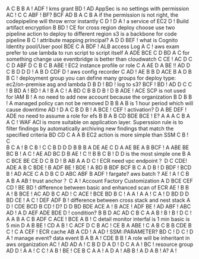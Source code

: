A
C
B
B
A !
ADF ! kms grant
BD ! AD   AppSec is no settings with  permission
AC !
C
C
ABF ! BF?    BCF
AD
B
A
C
B   A  if the permission is not right, the codepipeline will throw error instantly
C
D !
D
A ! a service of EC2
D ! Build artifact encryption
B
BD !  CE   for cross region deploy choose use two pipeline action to deploy to different region  s3 is a backbone for code pipeline
B 
C ! attribute mapping  principal?
A 
D 
D
BEF ! what is Cognito Identity pool/User pool    BDE
C
A
BDF ! ALB access Log
A
C ! aws exam prefer to  use lambda to run script to script itself
A
ADE
BCE
C
D
BD
A  C for something change use eventbridge is better than cloudwatch
C
CE !  AC
D
C
C D
ABF
D
C
B
C
B
ABE ! EC2 instance profile or role
C
A
AE
D  A
BE !!  AD
D  C
B
D
D
D ! A    B
D
CDF
D ! aws config recorder   C 
AD ! AE 
B
B
D
ACE
B
A 
D
B 
B
C ! deployment group you can define many groups for deploy type: ec2/on-premise  asg and lambda
D
B
D ! 
BD ! log to s3?
BCF !
BD ! AD
D  C
C !
B
BD
A !
BD !
A !
B A
C ! A
BD
C
B
B
D
B !
D 
B
ADE !  ACE   SCP is not used for IAM
B !  A   no need to add new account because the organization
B
D
B
B !  A  managed policy can not be removed
D
B
B  A   B is 1 hour period which will cause downtime
AD !
D
A
C
B
D
B !  A
BCE !
CEF ! activation?
D
A
BE
DEF !  ADE no need to assume a role for efs 
B
B
A
B
CD
BDE
BCE ! E?
A
A
A
C
B
A 
A
C ! WAF ACl is more suitable on application layer. Superssion rule is to filter findings by automatically archiving new findings that match the specified criteria
BD
CD
C A
A  B   EC2 action is more simple than SSM
C
B ! C  
B
C
A ! B
C
B !
C
C
B  D
D
D  B
B
B
A
DE  AE
C D
A
AE BE
A
B
BCF !
A
ABE
BE  BC
B ! A
C !
AE AD
BC
D B
AE !
C !! B
B C
B ! D D is the most simple one
B
A
C
BCE
BE CE
D C
B
D ! B
AB
A
A
D
C ! ECR need vpc endpoint？  D
C
CDE! ADE
A
B
C
BDE ! B
ADF
BE !
BDE !
A
BD
B
BDF  BCF
B
C
A
D
B !
D
BDF ! BCD
B !
AD
ACE
C
A D
B
C
D
ABC  ABF
B
ADF ! fargate? aws batch ?
AE !
A ! C
B
A
B A
AB ! trust anchor？
C
A ! Account Factory Customization
A
D
BCE CEF
CD ! BE
BD ! difference between basic and enhanced scan of ECR
AE !
B
B
A ! B
BCE !
AC AD
B
C
AD !
C
ACE !
BCE
BD
B
C ! A
A ! 
A
A ! C
A !
D BD
D
D
BD
CE !
A
C !
DEF ADF
B ! difference between cross stack and nest stack A
D !
CDE BCD
B
CD ! D?
D
D
BD
BDE ACE
A ! B
ACE ! ADF
BE ! AD
ABF ! ABC
AD !
A
D
AEF ADE
BDE
D ! condition?
B
B
D 
AC AD
C
B
C
A
A
B !
B !
B ! D
C !
A
A B
A C
B
ADF
C
ACE ! BCE
A
B ! C  detail monitor interfal is 1 min  basic is 5 min
D A 
B
BE ! CD
A
B ! C
ACF
D
C 
B
AC ! CE
B
A
ABE !
C A
B
C B
B
CDE
B
C !
C  A
CEF ! ECR cache
AB
A
CD !
A
AD ! SSM::PARAMETER?  BD
C ! D
C ! D
A ! manage event? data event
B A
B
A
 ! CDE
B
B ! A role will be inheritant in aws organization
AC ! AD
AD
A ! C
B D
D A
D !
D
C A
A !
BC ! resource group AD
D ! A
A ! C
C ! A
B !
BE ! CE
B C
A
A !
A
D
A !
AB 
B ! A
D
A
B ! A?
A !



